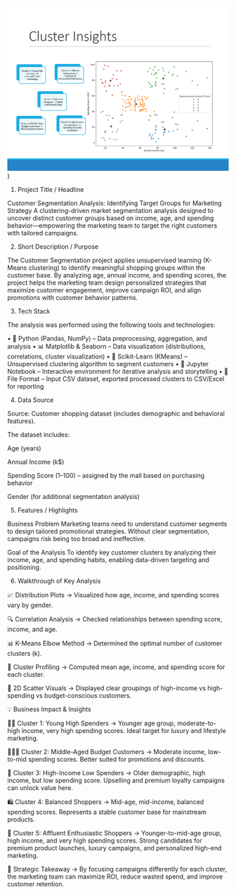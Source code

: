 ![Preview](https://github.com/d28006/Customer-Segmentation/blob/main/Snapshot.png))
1. Project Title / Headline

Customer Segmentation Analysis: Identifying Target Groups for Marketing Strategy
A clustering-driven market segmentation analysis designed to uncover distinct customer groups based on income, age, and spending behavior—empowering the marketing team to target the right customers with tailored campaigns.

2. Short Description / Purpose

The Customer Segmentation project applies unsupervised learning (K-Means clustering) to identify meaningful shopping groups within the customer base. By analyzing age, annual income, and spending scores, the project helps the marketing team design personalized strategies that maximize customer engagement, improve campaign ROI, and align promotions with customer behavior patterns.

3. Tech Stack

The analysis was performed using the following tools and technologies:

• 🐍 Python (Pandas, NumPy) – Data preprocessing, aggregation, and analysis
• 📊 Matplotlib & Seaborn – Data visualization (distributions, correlations, cluster visualization)
• 🤖 Scikit-Learn (KMeans) – Unsupervised clustering algorithm to segment customers
• 🧩 Jupyter Notebook – Interactive environment for iterative analysis and storytelling
• 📁 File Format – Input CSV dataset, exported processed clusters to CSV/Excel for reporting

4. Data Source

Source: Customer shopping dataset (includes demographic and behavioral features).

The dataset includes:

Age (years)

Annual Income (k$)

Spending Score (1–100) – assigned by the mall based on purchasing behavior

Gender (for additional segmentation analysis)

5. Features / Highlights

Business Problem
Marketing teams need to understand customer segments to design tailored promotional strategies. Without clear segmentation, campaigns risk being too broad and ineffective.

Goal of the Analysis
To identify key customer clusters by analyzing their income, age, and spending habits, enabling data-driven targeting and positioning.

6. Walkthrough of Key Analysis

📈 Distribution Plots → Visualized how age, income, and spending scores vary by gender.

🔍 Correlation Analysis → Checked relationships between spending score, income, and age.

📊 K-Means Elbow Method → Determined the optimal number of customer clusters (k).

🧮 Cluster Profiling → Computed mean age, income, and spending score for each cluster.

🎨 2D Scatter Visuals → Displayed clear groupings of high-income vs high-spending vs budget-conscious customers.

💡 Business Impact & Insights

👩‍💼 Cluster 1: Young High Spenders → Younger age group, moderate-to-high income, very high spending scores. Ideal target for luxury and lifestyle marketing.

👨‍👩‍👧 Cluster 2: Middle-Aged Budget Customers → Moderate income, low-to-mid spending scores. Better suited for promotions and discounts.

💼 Cluster 3: High-Income Low Spenders → Older demographic, high income, but low spending score. Upselling and premium loyalty campaigns can unlock value here.

🛍 Cluster 4: Balanced Shoppers → Mid-age, mid-income, balanced spending scores. Represents a stable customer base for mainstream products.

🚀 Cluster 5: Affluent Enthusiastic Shoppers → Younger-to-mid-age group, high income, and very high spending scores. Strong candidates for premium product launches, luxury campaigns, and personalized high-end marketing.

🚀 Strategic Takeaway → By focusing campaigns differently for each cluster, the marketing team can maximize ROI, reduce wasted spend, and improve customer retention.
